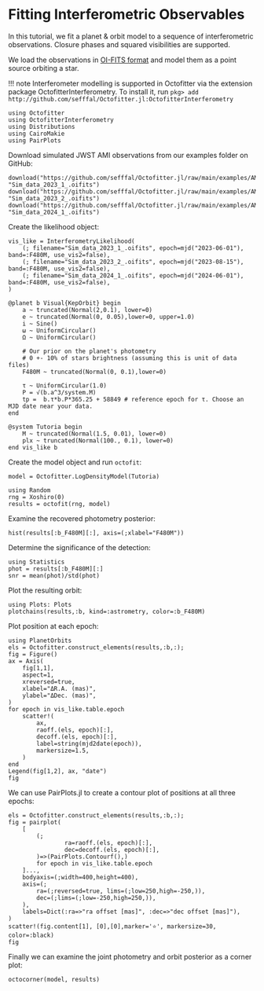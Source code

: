# Fitting Interferometric Observables

In this tutorial, we fit a planet & orbit model to a sequence of interferometric observations.
Closure phases and squared visibilities are supported.

We load the observations in [OI-FITS format](https://github.com/emmt/OIFITS.jl) and model them as a point source orbiting a star.


!!! note
    Interferometer modelling is supported in Octofitter via the extension package OctofitterInterferometry. To install it, run 
    `pkg> add http://github.com/sefffal/Octofitter.jl:OctofitterInterferometry`


```@example 1
using Octofitter
using OctofitterInterferometry
using Distributions
using CairoMakie
using PairPlots
```

Download simulated JWST AMI observations from our examples folder on GitHub:
```@example 1
download("https://github.com/sefffal/Octofitter.jl/raw/main/examples/AMI_data/Sim_data_2023_1_.oifits", "Sim_data_2023_1_.oifits")
download("https://github.com/sefffal/Octofitter.jl/raw/main/examples/AMI_data/Sim_data_2023_2_.oifits", "Sim_data_2023_2_.oifits")
download("https://github.com/sefffal/Octofitter.jl/raw/main/examples/AMI_data/Sim_data_2024_1_.oifits", "Sim_data_2024_1_.oifits")
```

Create the likelihood object:
```@example 1
vis_like = InterferometryLikelihood(
    (; filename="Sim_data_2023_1_.oifits", epoch=mjd("2023-06-01"), band=:F480M, use_vis2=false),
    (; filename="Sim_data_2023_2_.oifits", epoch=mjd("2023-08-15"), band=:F480M, use_vis2=false),
    (; filename="Sim_data_2024_1_.oifits", epoch=mjd("2024-06-01"), band=:F480M, use_vis2=false),
)
```

```@example 1
@planet b Visual{KepOrbit} begin
    a ~ truncated(Normal(2,0.1), lower=0)
    e ~ truncated(Normal(0, 0.05),lower=0, upper=1.0)
    i ~ Sine()
    ω ~ UniformCircular()
    Ω ~ UniformCircular()

    # Our prior on the planet's photometry
    # 0 +- 10% of stars brightness (assuming this is unit of data files)
    F480M ~ truncated(Normal(0, 0.1),lower=0)

    τ ~ UniformCircular(1.0)
    P = √(b.a^3/system.M)
    tp =  b.τ*b.P*365.25 + 58849 # reference epoch for τ. Choose an MJD date near your data.
end

@system Tutoria begin
    M ~ truncated(Normal(1.5, 0.01), lower=0)
    plx ~ truncated(Normal(100., 0.1), lower=0)
end vis_like b
```

Create the model object and run `octofit`:
```@example 1
model = Octofitter.LogDensityModel(Tutoria)

using Random
rng = Xoshiro(0)
results = octofit(rng, model)
```


Examine the recovered photometry posterior:
```@example 1
hist(results[:b_F480M][:], axis=(;xlabel="F480M"))
```

Determine the significance of the detection:
```@example 1
using Statistics
phot = results[:b_F480M][:]
snr = mean(phot)/std(phot)
```

Plot the resulting orbit:
```@example 1
using Plots: Plots
plotchains(results,:b, kind=:astrometry, color=:b_F480M)
```



Plot position at each epoch:
```@example 1
using PlanetOrbits
els = Octofitter.construct_elements(results,:b,:);
fig = Figure()
ax = Axis(
    fig[1,1],
    aspect=1,
    xreversed=true,
    xlabel="ΔR.A. (mas)",
    ylabel="ΔDec. (mas)",
)
for epoch in vis_like.table.epoch
    scatter!(
        ax,
        raoff.(els, epoch)[:],
        decoff.(els, epoch)[:],
        label=string(mjd2date(epoch)),
        markersize=1.5,
    )
end
Legend(fig[1,2], ax, "date")
fig
```


We can use PairPlots.jl to create a contour plot of positions at all three epochs:
```@example 1
els = Octofitter.construct_elements(results,:b,:);
fig = pairplot(
    [
        (;
                ra=raoff.(els, epoch)[:],
                dec=decoff.(els, epoch)[:],
        )=>(PairPlots.Contourf(),)
        for epoch in vis_like.table.epoch
    ]...,
    bodyaxis=(;width=400,height=400),
    axis=(;
        ra=(;reversed=true, lims=(;low=250,high=-250,)),
        dec=(;lims=(;low=-250,high=250,)),
    ),
    labels=Dict(:ra=>"ra offset [mas]", :dec=>"dec offset [mas]"),
)
scatter!(fig.content[1], [0],[0],marker='⭐', markersize=30, color=:black)
fig
```

Finally we can examine the joint photometry and orbit posterior as a corner plot:
```@example 1
octocorner(model, results)
```